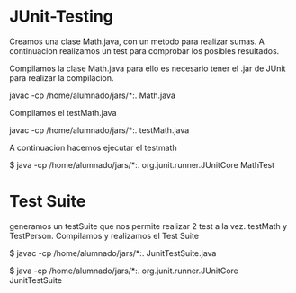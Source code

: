 # JUnit-Testing

Creamos una clase Math.java, con un metodo para realizar sumas. A continuacion realizamos un test para comprobar los posibles resultados.

Compilamos la clase Math.java para ello es necesario tener el .jar de JUnit para realizar la compilacion.

javac -cp /home/alumnado/jars/*:. Math.java

Compilamos el testMath.java

javac -cp /home/alumnado/jars/*:. testMath.java

A continuacion hacemos ejecutar el testmath

$ java -cp /home/alumnado/jars/*:. org.junit.runner.JUnitCore  MathTest

# Test Suite

generamos un testSuite que nos permite realizar 2 test a la vez. testMath y TestPerson.
Compilamos y realizamos el Test Suite

$ javac -cp /home/alumnado/jars/*:.  JunitTestSuite.java

$ java -cp /home/alumnado/jars/*:. org.junit.runner.JUnitCore  JunitTestSuite
